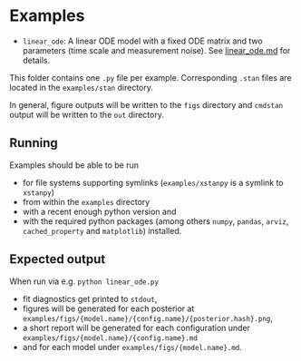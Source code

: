 # Examples

* `linear_ode`: A linear ODE model with a fixed ODE matrix and two parameters
(time scale and measurement noise).
See [linear_ode.md](linear_ode.md) for details.

This folder contains one `.py` file per example. Corresponding `.stan` files
are located in the `examples/stan` directory.

In general, figure outputs will be written to the `figs` directory and
`cmdstan` output will be written to the `out` directory.

## Running

Examples should be able to be run

* for file systems supporting symlinks (`examples/xstanpy` is a symlink to `xstanpy`)
* from within the `examples` directory
* with a recent enough python version and
* with the required python packages (among others
`numpy`, `pandas`, `arviz`, `cached_property` and `matplotlib`) installed.

## Expected output

When run via e.g. `python linear_ode.py`

* fit diagnostics get printed to `stdout`,
* figures will be generated for each posterior at `examples/figs/{model.name}/{config.name}/{posterior.hash}.png`,
* a short report will be generated for each configuration under
`examples/figs/{model.name}/{config.name}.md`
* and for each model under `examples/figs/{model.name}.md`.
